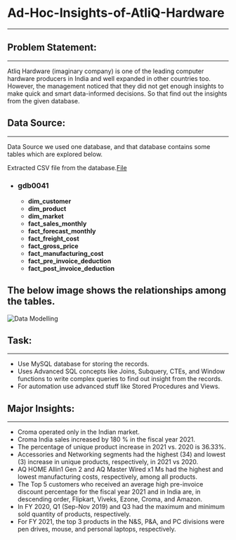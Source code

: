# Ad-Hoc-Insights-of-AtliQ-Hardware
---

## Problem Statement:
---
Atliq Hardware (imaginary company) is one of the leading computer hardware producers in India and well expanded in other countries too. However, the management noticed that they did not get enough insights to make quick and smart data-informed decisions. So that find out the insights from the given database.

## Data Source:
---
Data Source
we used one database, and that database contains some tables which are explored below.

Extracted CSV file from the database.[File](https://github.com/arun10ak/Ad-Hoc-Insights-of-AtliQ-Hardware/tree/main/Dataset)
- ### gdb0041
  
    - **dim_customer** 
    - **dim_product** 
    - **dim_market** 
    - **fact_sales_monthly** 
    - **fact_forecast_monthly** 
    - **fact_freight_cost** 
    - **fact_gross_price** 
    - **fact_manufacturing_cost** 
    - **fact_pre_invoice_deduction** 
    - **fact_post_invoice_deduction**
      
## The below image shows the relationships among the tables.

![Data Modelling](https://github.com/arun10ak/Ad-Hoc-Insights-of-AtliQ-Hardware/assets/117892039/ed0d5224-a655-48cd-8af9-cf30ab870787)

## Task:
---
- Use MySQL database for storing the records.
- Uses Advanced SQL concepts like Joins, Subquery, CTEs, and Window functions to write complex queries to find out insight from the records.
- For automation use advanced stuff like Stored Procedures and Views.

## Major Insights:
---
- Croma operated only in the Indian market.
- Croma India sales increased by 180 % in the fiscal year 2021.
- The percentage of unique product increase in 2021 vs. 2020 is 36.33%.
- Accessories and Networking segments had the highest (34) and lowest (3) increase in unique products, respectively, in 2021 vs 2020.
- AQ HOME Allin1 Gen 2 and AQ Master Wired x1 Ms had the highest and lowest manufacturing costs, respectively, among all products.
- The Top 5 customers who received an average high pre-invoice discount percentage for the fiscal year 2021 and in India are, in descending order, Flipkart, Viveks, Ezone, Croma, and Amazon.
- In FY 2020, Q1 (Sep-Nov 2019) and Q3 had the maximum and minimum sold quantity of products, respectively.
- For FY 2021, the top 3 products in the N&S, P&A, and PC divisions were pen drives, mouse, and personal laptops, respectively.



